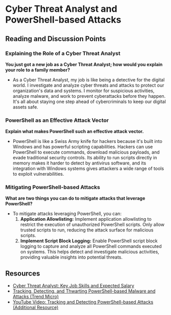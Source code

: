 # Cyber Threat Analyst and PowerShell-based Attacks

## Reading and Discussion Points

### Explaining the Role of a Cyber Threat Analyst
**You just got a new job as a Cyber Threat Analyst; how would you explain your role to a family member?**
- As a Cyber Threat Analyst, my job is like being a detective for the digital world. I investigate and analyze cyber threats and attacks to protect our organization's data and systems. I monitor for suspicious activities, analyze malware, and work to prevent cyberattacks before they happen. It's all about staying one step ahead of cybercriminals to keep our digital assets safe.

### PowerShell as an Effective Attack Vector
**Explain what makes PowerShell such an effective attack vector.**
- PowerShell is like a Swiss Army knife for hackers because it's built into Windows and has powerful scripting capabilities. Hackers can use PowerShell to execute commands, download malicious payloads, and evade traditional security controls. Its ability to run scripts directly in memory makes it harder to detect by antivirus software, and its integration with Windows systems gives attackers a wide range of tools to exploit vulnerabilities.

### Mitigating PowerShell-based Attacks
**What are two things you can do to mitigate attacks that leverage PowerShell?**
- To mitigate attacks leveraging PowerShell, you can:
  1. **Application Allowlisting:** Implement application allowlisting to restrict the execution of unauthorized PowerShell scripts. Only allow trusted scripts to run, reducing the attack surface for malicious scripts.
  2. **Implement Script Block Logging:** Enable PowerShell script block logging to capture and analyze all PowerShell commands executed on systems. This helps detect and investigate malicious activities, providing valuable insights into potential threats.

## Resources
- [Cyber Threat Analyst: Key Job Skills and Expected Salary](https://www.toolbox.com/security/vulnerability-management/articles/cyber-threat-analyst-key-jobs-and-salary/)
- [Tracking, Detecting, and Thwarting PowerShell-based Malware and Attacks (Trend Micro)](https://www.trendmicro.com/vinfo/us/security/news/cybercrime-and-digital-threats/tracking-detecting-and-thwarting-powershell-based-malware-and-attacks)
- [YouTube Video: Tracking and Detecting PowerShell-based Attacks (Additional Resource)](https://www.youtube.com/watch?v=YnbTuYXkNck)
